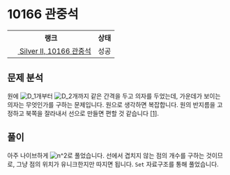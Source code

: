 # 10166 관중석



<table>
  <tr>
    <th>랭크</th>
    <th>상태</th>
  </tr>
  <tr>
    <td>
      <a href="http://noj.am/10166">
        <img src="https://static.solved.ac/tier_small/9.svg" height="16px"/>
        Silver II, 10166 관중석
      </a>
    </td>
    <td>
      성공
    </td>
  </tr>
</table>



## 문제 분석

원에 ![D_1](https://render.githubusercontent.com/render/math?math=D_1)개부터 ![D_2](https://render.githubusercontent.com/render/math?math=D_2)개까지 같은 간격을 두고 의자를 두었는데, 가운데가 보이는 의자는 무엇인가를 구하는 문제입니다.
원으로 생각하면 복잡합니다.
원의 반지름을 고정하고 북쪽을 잘라내서 선으로 만들면 편할 것 같습니다 [\[1\]][1].

## 풀이

아주 나이브하게 ![n^2](https://render.githubusercontent.com/render/math?math=n%5E2)로 풀었습니다.
선에서 겹치지 않는 점의 개수를 구하는 것이므로,
그냥 점의 위치가 유니크한지만 따지면 됩니다.
`Set` 자료구조를 통해 풀었습니다.

[1]: https://daily-boj.github.io/RanolP/10166/playground.html
